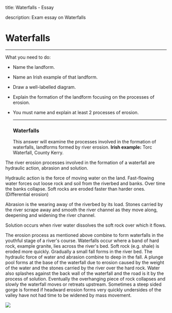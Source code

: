 title: Waterfalls - Essay

description: Exam essay on Waterfalls

# Waterfalls

---

What you need to do:

- Name the landform.

- Name an Irish example of that landform.

- Draw a well-labelled diagram.

- Explain the formation of the landform focusing on the processes of erosion.

- You must name and explain at least 2 processes of erosion.
  
  ---
  
  ### **Waterfalls**
  
  This answer will examine the processes involved in the formation of waterfalls, landforms formed by river erosion. **Irish example:** Torc Waterfall, County Kerry.



The river erosion processes involved in the formation of a waterfall are hydraulic action, abrasion and solution.

 Hydraulic action is the force of moving water on the land. Fast-flowing water forces out loose rock and soil from the riverbed and banks. Over time the banks collapse. Soft rocks are eroded faster than harder ones. (Differential erosion)

 Abrasion is the wearing away of the riverbed by its load. Stones carried by the river scrape away and smooth the river channel as they move along, deepening and widening the river channel.

 Solution occurs when river water dissolves the soft rock over which it flows.

 The erosion process as mentioned above combine to form waterfalls in the youthful stage of a river's course. Waterfalls occur where a band of hard rock, example granite, lies across the river's bed. Soft rock (e.g. shale) is eroded more quickly. Gradually a small fall forms in the river bed. The hydraulic force of water and abrasion combine to deep in the fall. A plunge pool forms at the base of the waterfall due to erosion caused by the weight of the water and the stones carried by the river over the hard rock. Water also splashes against the back wall of the waterfall and the road is it by the process of solution. Eventually the overhanging piece of rock collapses and slowly the waterfall moves or retreats upstream. Sometimes a steep sided gorge is formed if headward erosion forms very quickly undersides of the valley have not had time to be widened by mass movement.

![](https://www.coolgeography.co.uk/GCSE/AQA/Water%20on%20the%20Land/Waterfalls/Waterfall_Formation.jpg)
